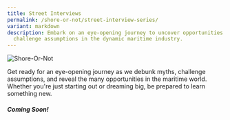 ```yaml
---
title: Street Interviews
permalink: /shore-or-not/street-interview-series/
variant: markdown
description: Embark on an eye-opening journey to uncover opportunities and
  challenge assumptions in the dynamic maritime industry.
---
```

<img border="0" alt="Shore-Or-Not" src="https://i.ibb.co/Fbfz1jy/Mediacorp-Liner-on-MASSON-KVs.jpg">

Get ready for an eye-opening journey as we debunk myths, challenge assumptions, and reveal the many opportunities in the maritime world. Whether you're just starting out or dreaming big, be prepared to learn something new.

#### *Coming Soon!*